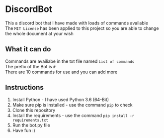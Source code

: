 # DiscordBot

This a discord bot that I have made with loads of commands available  
The `MIT License` has been applied to this project so you are able to change the whole document at your wish  

## What it can do

Commands are availiabe in the txt file named `List of commands`  
The prefix of the Bot is `#`  
There are 10 commands for use and you can add more  

## Instructions

1. Install Python - I have used Python 3.6 (64-Bit)
2. Make sure pip is installed - use the command `pip` to check
3. Clone this repository
4. Install the requirements - use the command `pip install -r requirements.txt`
5. Run the bot.py file
6. Have fun :)